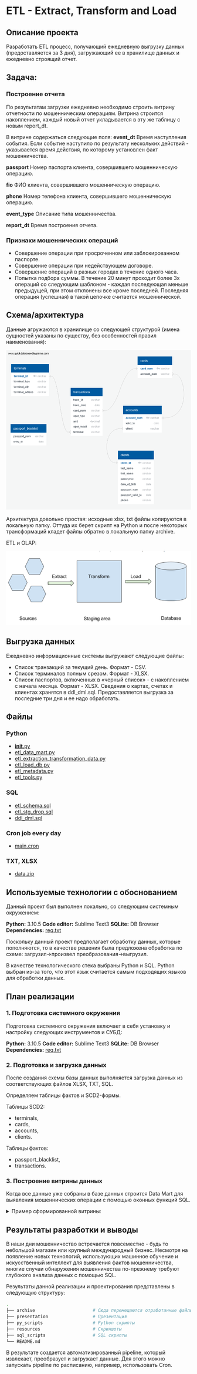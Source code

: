 # ETL - Extract, Transform and Load

## Описание проекта

Разработать ETL процесс, получающий ежедневную выгрузку данных (предоставляется за 3 дня), загружающий ее в хранилище данных и ежедневно строящий отчет.

## **Задача:** 

### Построение отчета

По результатам загрузки ежедневно необходимо строить витрину отчетности по мошенническим операциям. Витрина строится накоплением, каждый новый отчет укладывается в эту же таблицу с новым report_dt. 

В витрине содержаться следующие поля:
**event_dt**
Время наступления события. Если событие наступило по результату нескольких действий - указывается время действия, по которому установлен факт мошенничества.

**passport**
Номер паспорта клиента, совершившего мошенническую операцию.

**fio**
ФИО клиента, совершившего мошенническую операцию.

**phone**
Номер телефона клиента, совершившего мошенническую операцию.

**event_type**
Описание типа мошенничества.

**report_dt**
Время построения отчета.

### Признаки мошеннических операций
* Совершение операции при просроченном или заблокированном паспорте.
* Совершение операции при недействующем договоре.
* Совершение операций в разных городах в течение одного часа.
* Попытка подбора суммы. В течение 20 минут проходит более 3х операций со следующим шаблоном - каждая последующая меньше предыдущей, при этом
отклонены все кроме последней. Последняя операция (успешная) в такой цепочке считается мошеннической.

## Схема/архитектура

Данные агружаются в хранилище со следующей структурой (имена сущностей указаны по существу, без особенностей правил наименования):

![ERD](resources/ERD.png)

Архитектура довольно простая: исходные xlsx, txt файлы копируются в локальную папку. Оттуда их берет скрипт на Python и после некоторых трансформаций кладет файлы обратно в локальную папку archive. 

ETL и OLAP:

![ETL and OLAP](resources/ETL.png)

## Выгрузка данных

Ежедневно информационные системы выгружают следующие файлы:
* Список транзакций за текущий день. Формат - CSV.
* Список терминалов полным срезом. Формат - XLSX.
* Список паспортов, включенных в «черный список» - с накоплением с начала месяца. Формат - XLSX.
Сведения о картах, счетах и клиентах хранятся в ddl_dml.sql.
Предоставляется выгрузка за последние три дня и ее надо обработать.

## Файлы

### Python

* [__init__.py](py_scripts/__init__.py)
* [etl_data_mart.py](py_scripts/etl_data_mart.py)
* [etl_extraction_transformation_data.py](py_scripts/etl_extraction_transformation_data.py)
* [etl_load_db.py](py_scripts/etl_load_db.py)
* [etl_metadata.py](py_scripts/etl_metadata.py)
* [etl_tools.py](py_scripts/etl_tools.py)

### SQL

* [etl_schema.sql](sql_scripts/etl_schema.sql)
* [etl_stg_drop.sql](sql_scripts/etl_stg_drop.sql)
* [ddl_dml.sql](./ddl_dml.sql)

### Cron job every day

* [main.cron](./main.cron)

### TXT, XLSX

* [data.zip](./data.zip)

## Используемые технологии с обоснованием

Данный проект был выполнен локально, со следующим системным окружением:

**Python:** 3.10.5
**Code editor:** Sublime Text3
**SQLite:** DB Browser
**Dependencies:** [req.txt](req.txt)

Поскольку данный проект предполагает обработку данных, которые пополняются, то в качестве решения была предложена обработка по схеме: загрузил->произвел преобразования->выгрузил.

В качестве технологического стека выбраны Python и SQL. Python выбран из-за того, что этот язык считается самым подходящих языков для обработки данных.

## План реализации

### 1. Подготовка системного окружения
Подготовка системного окружения включает в себя установку и настройку следующих инструментов и СУБД: 

**Python:** 3.10.5
**Code editor:** Sublime Text3
**SQLite:** DB Browser
**Dependencies:** [req.txt](req.txt)

### 2. Подготовка и загрузка данных

После создания схемы базы данных выполняется загрузка данных из соответствующих файлов XLSX, TXT, SQL. 

Определяем таблицы фактов и SCD2-формы.

Таблицы SCD2: 
-	terminals, 
-	cards, 
-	accounts, 
-	clients.

Таблицы фактов: 
-	passport_blacklist, 
-	transactions.

### 3. Построение витрины данных

Когда все данные уже собраны в базе данных строится Data Mart для выявления мошеннических операции с помощью оконных функций SQL.

<details>
  <summary>Пример сформированной витрины:</summary>

Таблица REP_FRAUD
![example_fraud](resources/fraud.png)

</details>

## Результаты разработки и выводы

В наши дни мошенничество встречается повсеместно - будь то небольшой магазин или крупный международный бизнес. Несмотря на появление новых технологий, использующих машинное обучение и искусственный интеллект для выявления фактов мошенничества, многие случаи обнаружения мошенничества по-прежнему требуют глубокого анализа данных с помощью SQL.

Результаты данной реализации и проектирования представлены в следующую структуру:

```bash
.
├── archive                      # Cюда перемещаются отработанные файлы
├── presentation                 # Презентация
├── py_scripts                   # Python скрипты
├── resources                    # Скриншоты
├── sql_scripts                  # SQL скрипты
└── README.md
```

В результате создается автоматизированный pipeline, который извлекает, преобразует и загружает данные. Для этого можно запускать pipeline по расписанию, например, использовать Cron.